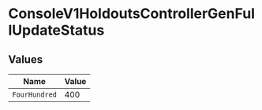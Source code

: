 # ConsoleV1HoldoutsControllerGenFullUpdateStatus


## Values

| Name          | Value         |
| ------------- | ------------- |
| `FourHundred` | 400           |